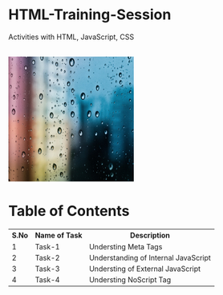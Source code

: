 # HTML-Training-Session
Activities with HTML, JavaScript, CSS 

<br><img src="./Task-1/raindrops.jpg" alt="Alt Text" width="250" height="250">



# Table of Contents

<table>
  <tr>
    <th>S.No</th>
    <th>Name of Task</th>
    <th>Description</th>
  </tr>
  <tr>
    <td>1</td>
    <td>Task-1</td>
    <td>Understing Meta Tags</td>
  </tr>
  <tr>
    <td>2</td>
    <td>Task-2</td>
    <td>Understanding of Internal JavaScript </td>
  </tr>
  <tr>
    <td>3</td>
    <td>Task-3</td>
    <td>Understing of External JavaScript</td>
  </tr>
  <tr>
    <td>4</td>
    <td>Task-4</td>
    <td>Understing NoScript Tag</td>
  </tr>
</table>

